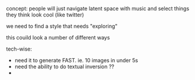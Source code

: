 

concept: people will just navigate latent space with music and select things they think look cool (like twitter)

we need to find a style that needs "exploring"

this couild look a number of different ways



tech-wise:
- need it to generate FAST. ie. 10 images in under 5s
- need the ability to do textual inversion ??
- 